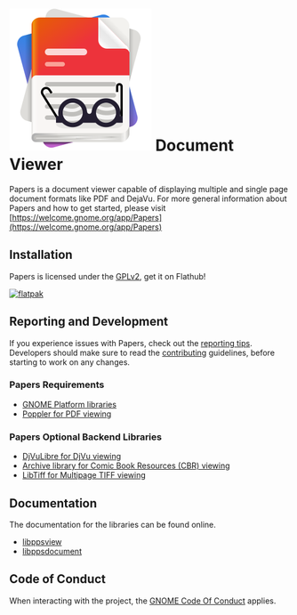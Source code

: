 # ![papers-logo] Document Viewer

Papers is a document viewer capable of displaying multiple and single
page document formats like PDF and DejaVu.  For more general
information about Papers and how to get started, please visit
[https://welcome.gnome.org/app/Papers](https://welcome.gnome.org/app/Papers)

## Installation

Papers is licensed under the [GPLv2][license], get it on Flathub!

[![flatpak]](https://flathub.org/apps/details/org.gnome.Papers)

## Reporting and Development

If you experience issues with Papers, check out the [reporting tips](TESTING.md).
Developers should make sure to read the [contributing](CONTRIBUTING.md)
guidelines, before starting to work on any changes.

### Papers Requirements

* [GNOME Platform libraries][gnome]
* [Poppler for PDF viewing][poppler]

### Papers Optional Backend Libraries

* [DjVuLibre for DjVu viewing][djvulibre]
* [Archive library for Comic Book Resources (CBR) viewing][comics]
* [LibTiff for Multipage TIFF viewing][tiff]

[gnome]: https://www.gnome.org/
[poppler]: https://poppler.freedesktop.org/
[djvulibre]: https://djvu.sourceforge.net/
[comics]: https://libarchive.org/
[tiff]: https://libtiff.gitlab.io/libtiff/
[license]: COPYING
[papers-logo]: data/icons/scalable/apps/org.gnome.Papers.svg
[flatpak]: https://flathub.org/api/badge?svg&locale=en

## Documentation

The documentation for the libraries can be found online.

* [libppsview](https://gnome.pages.gitlab.gnome.org/papers/view/)
* [libppsdocument](https://gnome.pages.gitlab.gnome.org/papers/document/)

## Code of Conduct

When interacting with the project, the [GNOME Code Of Conduct](https://conduct.gnome.org/) applies.
